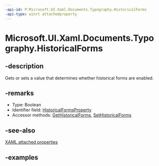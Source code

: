 ```yaml
---
-api-id: P:Microsoft.UI.Xaml.Documents.Typography.HistoricalForms
-api-type: winrt attachedproperty
---
```


# Microsoft.UI.Xaml.Documents.Typography.HistoricalForms

<!--
see GetHistoricalForms, and SetHistoricalForms
-->

## -description

Gets or sets a value that determines whether historical forms are enabled.

## -remarks

<ul><li>Type: Boolean</li><li>Identifier field: <a href="/uwp/api/windows.ui.xaml.documents.typography.historicalformsproperty">HistoricalFormsProperty</a></li><li>Accessor methods: <a href="/uwp/api/windows.ui.xaml.documents.typography.gethistoricalforms">GetHistoricalForms</a>, <a href="/uwp/api/windows.ui.xaml.documents.typography.sethistoricalforms">SetHistoricalForms</a></li></ul>

## -see-also

[XAML attached properties](/windows/uwp/xaml-platform/attached-properties-overview)

## -examples


